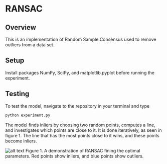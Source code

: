 # RANSAC

## Overview
This is an implementation of Random Sample Consensus used to remove outliers from a data set.

## Setup

Install packages NumPy, SciPy, and matplotlib.pyplot before running the experiment.

## Testing
To test the model, navigate to the repository in your terminal and type

```bash
python experiment.py
```

The model finds inliers by choosing two random points, computes a line, and investigates which points are close to it. It is done iteratively, as seen in figure 1. The line that has the most points close to it wins, and these points become inliers.

![alt text]("https://s4.gifyu.com/images/ransac.gif")
Figure 1. A demonstration of RANSAC fining the optimal parameters. Red points show inliers, and blue points show outliers. 
